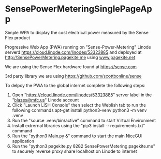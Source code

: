 # SensePowerMeteringSinglePageApp
Simple WPA to display the cost electrical  power measured by the Sense Flex product 

Progressive Web App (PWA) running on "Sense-Power-Metering" Linode serverd https://cloud.linode.com/linodes/53323885 and deployed at http://SensePowerMetering.pagekite.me using www.pagekite.net <br>

We are using the Sense Flex hardware found at https://sense.com <br>

3rd party library we are using https://github.com/scottbonline/sense <br>

To delpoy the PWA to the global internet complete the following steps: <br> 
1. Open "https://cloud.linode.com/linodes/53323885" server label in the "blazes@mfc.us" Linode account
2. Click "Launch LISH Console" then select the Weblish tab to run the following commands 
apt-get install python3-venv
python3 -m venv .venv
3. Run the "source .venv/bin/active" command to start Virtual Environment
4. Install extrernal libraries using the "pip3 install -r requirements.txt" command
5. Run the "python3 Main.py &" command to start the main NiceGUI application
6. Run the "python3 pagekite.py 8282 SensePowerMetering.pagekite.me" to securely reverse proxy share localhost on Linode to internet


